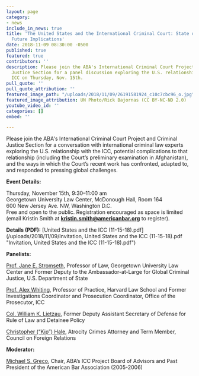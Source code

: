 ```yaml
---
layout: page
category:
- news
include_in_news: true
title: 'The United States and the International Criminal Court: State of Play and
  Future Implications'
date: 2018-11-09 08:30:00 -0500
published: true
featured: true
contributors: ''
description: Please join the ABA's International Criminal Court Project and Criminal
  Justice Section for a panel discussion exploring the U.S. relationship with the
  ICC on Thursday, Nov. 15th.
pull_quote: ''
pull_quote_attribution: ''
featured_image_path: "/uploads/2018/11/09/26191581924_c10c7cbc96_o.jpg"
featured_image_attribution: UN Photo/Rick Bajornas (CC BY-NC-ND 2.0)
youtube_video_id: ''
categories: []
embed: ''

---
```

Please join the ABA's International Criminal Court Project and Criminal Justice Section for a conversation with international criminal law experts exploring the U.S. relationship with the ICC, potential complications to that relationship (including the Court’s preliminary examination in Afghanistan), and the ways in which the Court’s recent work has confronted, adapted to, and responded to pressing global challenges.

**Event Details:**

Thursday, November 15th, 9:30–11:00 am  
Georgetown University Law Center, McDonough Hall, Room 164  
600 New Jersey Ave. NW, Washington D.C.  
Free and open to the public. Registration encouraged as space is limited (email Kristin Smith at **kristin.smith@americanbar.org** to register).

**Details (PDF):** [United States and the ICC (11-15-18).pdf](/uploads/2018/11/09/Invitation, United States and the ICC (11-15-18).pdf "Invitation, United States and the ICC (11-15-18).pdf")

**Panelists:**

[Prof. Jane E. Stromseth](https://www.law.georgetown.edu/faculty/jane-e-stromseth/), Professor of Law, Georgetown University Law Center and Former Deputy to the Ambassador-at-Large for Global Criminal Justice, U.S. Department of State

[Prof. Alex Whiting](https://hls.harvard.edu/faculty/directory/10953/Whiting), Professor of Practice, Harvard Law School and Former Investigations Coordinator and Prosecution Coordinator, Office of the Prosecutor, ICC

[Col. William K. Lietzau](https://www.aba-icc.org/board-of-advisors/colonel-william-k-lietzau/), Former Deputy Assistant Secretary of Defense for Rule of Law and Detainee Policy

[Christopher (“Kip”) Hale](https://www.aba-icc.org/board-of-advisors/christopher-kip-hale/), Atrocity Crimes Attorney and Term Member, Council on Foreign Relations

**Moderator:**

[Michael S. Greco](https://www.aba-icc.org/board-of-advisors/michael-s-greco/), Chair, ABA’s ICC Project Board of Advisors and Past President of the American Bar Association (2005-2006)